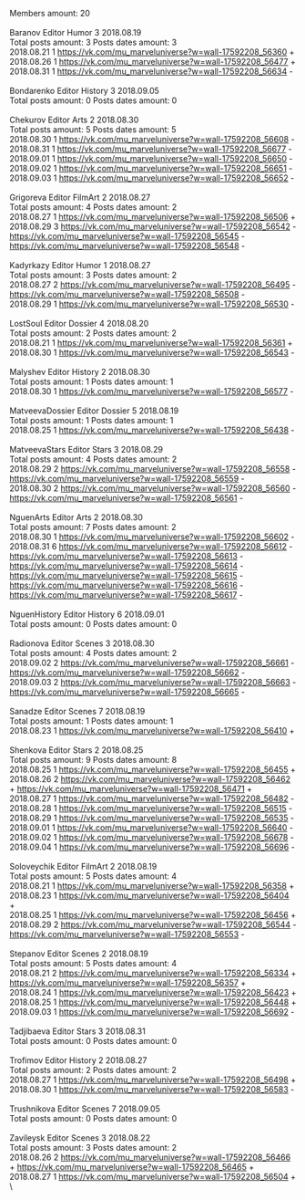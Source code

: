 Members amount: 20\
\
Baranov	Editor Humor 3 2018.08.19\
Total posts amount: 3	Posts dates amount: 3\
2018.08.21 1 https://vk.com/mu_marveluniverse?w=wall-17592208_56360 +	\
2018.08.26 1 https://vk.com/mu_marveluniverse?w=wall-17592208_56477 +	\
2018.08.31 1 https://vk.com/mu_marveluniverse?w=wall-17592208_56634 -	\
\
Bondarenko	Editor History 3 2018.09.05\
Total posts amount: 0	Posts dates amount: 0\
\
Chekurov	Editor Arts 2 2018.08.30\
Total posts amount: 5	Posts dates amount: 5\
2018.08.30 1 https://vk.com/mu_marveluniverse?w=wall-17592208_56608 -	\
2018.08.31 1 https://vk.com/mu_marveluniverse?w=wall-17592208_56677 -	\
2018.09.01 1 https://vk.com/mu_marveluniverse?w=wall-17592208_56650 -	\
2018.09.02 1 https://vk.com/mu_marveluniverse?w=wall-17592208_56651 -	\
2018.09.03 1 https://vk.com/mu_marveluniverse?w=wall-17592208_56652 -	\
\
Grigoreva	Editor FilmArt 2 2018.08.27\
Total posts amount: 4	Posts dates amount: 2\
2018.08.27 1 https://vk.com/mu_marveluniverse?w=wall-17592208_56506 +	\
2018.08.29 3 https://vk.com/mu_marveluniverse?w=wall-17592208_56542 -	https://vk.com/mu_marveluniverse?w=wall-17592208_56545 -	https://vk.com/mu_marveluniverse?w=wall-17592208_56548 -	\
\
Kadyrkazy	Editor Humor 1 2018.08.27\
Total posts amount: 3	Posts dates amount: 2\
2018.08.27 2 https://vk.com/mu_marveluniverse?w=wall-17592208_56495 -	https://vk.com/mu_marveluniverse?w=wall-17592208_56508 -	\
2018.08.29 1 https://vk.com/mu_marveluniverse?w=wall-17592208_56530 -	\
\
LostSoul	Editor Dossier 4 2018.08.20\
Total posts amount: 2	Posts dates amount: 2\
2018.08.21 1 https://vk.com/mu_marveluniverse?w=wall-17592208_56361 +	\
2018.08.30 1 https://vk.com/mu_marveluniverse?w=wall-17592208_56543 -	\
\
Malyshev	Editor History 2 2018.08.30\
Total posts amount: 1	Posts dates amount: 1\
2018.08.30 1 https://vk.com/mu_marveluniverse?w=wall-17592208_56577 -	\
\
MatveevaDossier	Editor Dossier 5 2018.08.19\
Total posts amount: 1	Posts dates amount: 1\
2018.08.25 1 https://vk.com/mu_marveluniverse?w=wall-17592208_56438 -	\
\
MatveevaStars	Editor Stars 3 2018.08.29\
Total posts amount: 4	Posts dates amount: 2\
2018.08.29 2 https://vk.com/mu_marveluniverse?w=wall-17592208_56558 -	https://vk.com/mu_marveluniverse?w=wall-17592208_56559 -	\
2018.08.30 2 https://vk.com/mu_marveluniverse?w=wall-17592208_56560 -	https://vk.com/mu_marveluniverse?w=wall-17592208_56561 -	\
\
NguenArts	Editor Arts 2 2018.08.30\
Total posts amount: 7	Posts dates amount: 2\
2018.08.30 1 https://vk.com/mu_marveluniverse?w=wall-17592208_56602 -	\
2018.08.31 6 https://vk.com/mu_marveluniverse?w=wall-17592208_56612 -	https://vk.com/mu_marveluniverse?w=wall-17592208_56613 -	https://vk.com/mu_marveluniverse?w=wall-17592208_56614 -	https://vk.com/mu_marveluniverse?w=wall-17592208_56615 -	https://vk.com/mu_marveluniverse?w=wall-17592208_56616 -	https://vk.com/mu_marveluniverse?w=wall-17592208_56617 -	\
\
NguenHistory	Editor History 6 2018.09.01\
Total posts amount: 0	Posts dates amount: 0\
\
Radionova	Editor Scenes 3 2018.08.30\
Total posts amount: 4	Posts dates amount: 2\
2018.09.02 2 https://vk.com/mu_marveluniverse?w=wall-17592208_56661 -	https://vk.com/mu_marveluniverse?w=wall-17592208_56662 -	\
2018.09.03 2 https://vk.com/mu_marveluniverse?w=wall-17592208_56663 -	https://vk.com/mu_marveluniverse?w=wall-17592208_56665 -	\
\
Sanadze	Editor Scenes 7 2018.08.19\
Total posts amount: 1	Posts dates amount: 1\
2018.08.23 1 https://vk.com/mu_marveluniverse?w=wall-17592208_56410 +	\
\
Shenkova	Editor Stars 2 2018.08.25\
Total posts amount: 9	Posts dates amount: 8\
2018.08.25 1 https://vk.com/mu_marveluniverse?w=wall-17592208_56455 +	\
2018.08.26 2 https://vk.com/mu_marveluniverse?w=wall-17592208_56462 +	https://vk.com/mu_marveluniverse?w=wall-17592208_56471 +	\
2018.08.27 1 https://vk.com/mu_marveluniverse?w=wall-17592208_56482 -	\
2018.08.28 1 https://vk.com/mu_marveluniverse?w=wall-17592208_56515 -	\
2018.08.29 1 https://vk.com/mu_marveluniverse?w=wall-17592208_56535 -	\
2018.09.01 1 https://vk.com/mu_marveluniverse?w=wall-17592208_56640 -	\
2018.09.02 1 https://vk.com/mu_marveluniverse?w=wall-17592208_56678 -	\
2018.09.04 1 https://vk.com/mu_marveluniverse?w=wall-17592208_56696 -	\
\
Soloveychik	Editor FilmArt 2 2018.08.19\
Total posts amount: 5	Posts dates amount: 4\
2018.08.21 1 https://vk.com/mu_marveluniverse?w=wall-17592208_56358 +	\
2018.08.23 1 https://vk.com/mu_marveluniverse?w=wall-17592208_56404 +	\
2018.08.25 1 https://vk.com/mu_marveluniverse?w=wall-17592208_56456 +	\
2018.08.29 2 https://vk.com/mu_marveluniverse?w=wall-17592208_56544 -	https://vk.com/mu_marveluniverse?w=wall-17592208_56553 -	\
\
Stepanov	Editor Scenes 2 2018.08.19\
Total posts amount: 5	Posts dates amount: 4\
2018.08.21 2 https://vk.com/mu_marveluniverse?w=wall-17592208_56334 +	https://vk.com/mu_marveluniverse?w=wall-17592208_56357 +	\
2018.08.24 1 https://vk.com/mu_marveluniverse?w=wall-17592208_56423 +	\
2018.08.25 1 https://vk.com/mu_marveluniverse?w=wall-17592208_56448 +	\
2018.09.03 1 https://vk.com/mu_marveluniverse?w=wall-17592208_56692 -	\
\
Tadjibaeva	Editor Stars 3 2018.08.31\
Total posts amount: 0	Posts dates amount: 0\
\
Trofimov	Editor History 2 2018.08.27\
Total posts amount: 2	Posts dates amount: 2\
2018.08.27 1 https://vk.com/mu_marveluniverse?w=wall-17592208_56498 +	\
2018.08.30 1 https://vk.com/mu_marveluniverse?w=wall-17592208_56583 -	\
\
Trushnikova	Editor Scenes 7 2018.09.05\
Total posts amount: 0	Posts dates amount: 0\
\
Zavileysk	Editor Scenes 3 2018.08.22\
Total posts amount: 3	Posts dates amount: 2\
2018.08.26 2 https://vk.com/mu_marveluniverse?w=wall-17592208_56466 +	https://vk.com/mu_marveluniverse?w=wall-17592208_56465 +	\
2018.08.27 1 https://vk.com/mu_marveluniverse?w=wall-17592208_56504 +	\
\
